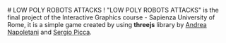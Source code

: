 # LOW POLY ROBOTS ATTACKS !
"LOW POLY ROBOTS ATTACKS" is the final project of the Interactive Graphics course - Sapienza University of Rome, it is a simple game created by using **threejs** library by [Andrea Napoletani]() and [Sergio Picca]().
